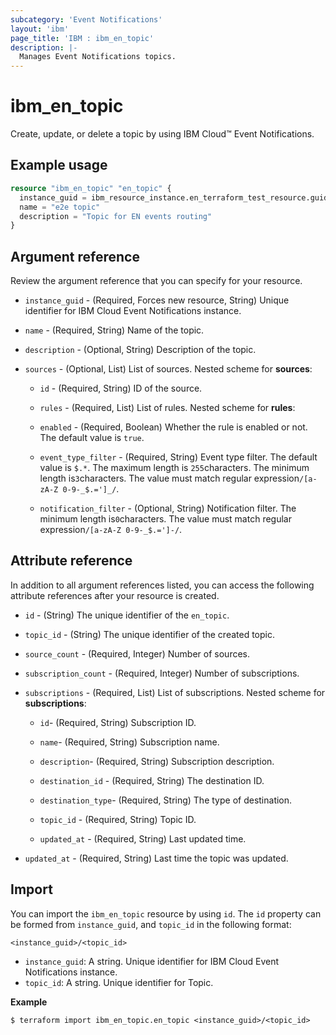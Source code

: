 ```yaml
---
subcategory: 'Event Notifications'
layout: 'ibm'
page_title: 'IBM : ibm_en_topic'
description: |-
  Manages Event Notifications topics.
---
```


# ibm_en_topic

Create, update, or delete a topic by using IBM Cloud™ Event Notifications.

## Example usage

```terraform
resource "ibm_en_topic" "en_topic" {
  instance_guid = ibm_resource_instance.en_terraform_test_resource.guid
  name = "e2e topic"
  description = "Topic for EN events routing"
}
```

## Argument reference

Review the argument reference that you can specify for your resource.

- `instance_guid` - (Required, Forces new resource, String) Unique identifier for IBM Cloud Event Notifications instance.

- `name` - (Required, String) Name of the topic.

- `description` - (Optional, String) Description of the topic.

- `sources` - (Optional, List) List of sources.
  Nested scheme for **sources**:

  - `id` - (Required, String) ID of the source.

  - `rules` - (Required, List) List of rules.
    Nested scheme for **rules**:

  - `enabled` - (Required, Boolean) Whether the rule is enabled or not. The default value is `true`.

  - `event_type_filter` - (Required, String) Event type filter. The default value is `$.*`. The maximum length is `255`characters. The minimum length is`3`characters. The value must match regular expression`/[a-zA-Z 0-9-_$.=']_/`.

  - `notification_filter` - (Optional, String) Notification filter. The minimum length is`0`characters. The value must match regular expression`/[a-zA-Z 0-9-_$.=']-/`.

## Attribute reference

In addition to all argument references listed, you can access the following attribute references after your resource is created.

- `id` - (String) The unique identifier of the `en_topic`.
- `topic_id` - (String) The unique identifier of the created topic.
- `source_count` - (Required, Integer) Number of sources.
- `subscription_count` - (Required, Integer) Number of subscriptions.
- `subscriptions` - (Required, List) List of subscriptions.
  Nested scheme for **subscriptions**:

  - `id`- (Required, String) Subscription ID.

  - `name`- (Required, String) Subscription name.

  - `description`- (Required, String) Subscription description.

  - `destination_id` - (Required, String) The destination ID.

  - `destination_type`- (Required, String) The type of destination.

  - `topic_id` - (Required, String) Topic ID.

  - `updated_at` - (Required, String) Last updated time.

- `updated_at` - (Required, String) Last time the topic was updated.

## Import

You can import the `ibm_en_topic` resource by using `id`.
The `id` property can be formed from `instance_guid`, and `topic_id` in the following format:

```
<instance_guid>/<topic_id>
```

- `instance_guid`: A string. Unique identifier for IBM Cloud Event Notifications instance.
- `topic_id`: A string. Unique identifier for Topic.

**Example**

```
$ terraform import ibm_en_topic.en_topic <instance_guid>/<topic_id>

```
